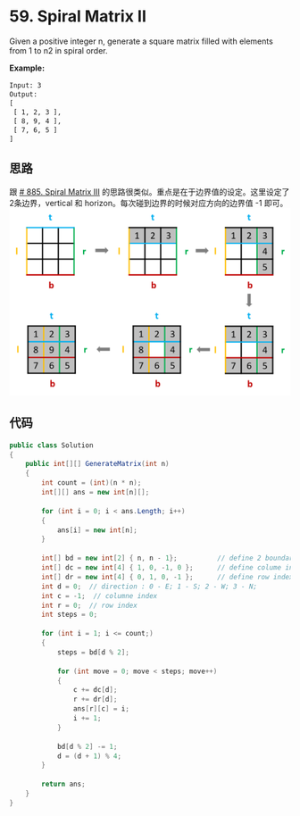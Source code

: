 # 59. Spiral Matrix II

Given a positive integer n, generate a square matrix filled with elements from 1 to n2 in spiral order.

**Example:**

```text
Input: 3
Output:
[
 [ 1, 2, 3 ],
 [ 8, 9, 4 ],
 [ 7, 6, 5 ]
]
```

## 思路

跟 [# 885. Spiral Matrix III](/885.%20Spiral%20Matrix%20III#思路) 的思路很类似。重点是在于边界值的设定。这里设定了2条边界，vertical 和 horizon。每次碰到边界的时候对应方向的边界值 -1 即可。
![img](image/figure1.png)

## 代码

```csharp
public class Solution
{
    public int[][] GenerateMatrix(int n)
    {
        int count = (int)(n * n);
        int[][] ans = new int[n][];

        for (int i = 0; i < ans.Length; i++)
        {
            ans[i] = new int[n];
        }

        int[] bd = new int[2] { n, n - 1};          // define 2 boundaries, vertical and horizon
        int[] dc = new int[4] { 1, 0, -1, 0 };      // define colume index operations in 4 direction
        int[] dr = new int[4] { 0, 1, 0, -1 };      // define row index operations in 4 direction
        int d = 0;  // direction : 0 - E; 1 - S; 2 - W; 3 - N;
        int c = -1;  // columne index
        int r = 0;  // row index
        int steps = 0;

        for (int i = 1; i <= count;)
        {
            steps = bd[d % 2];

            for (int move = 0; move < steps; move++)
            {
                c += dc[d];
                r += dr[d];
                ans[r][c] = i;
                i += 1;
            }

            bd[d % 2] -= 1;
            d = (d + 1) % 4;
        }

        return ans;
    }
}
```
